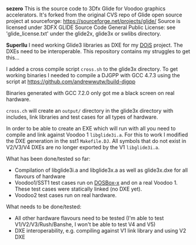 **sezero**
This is the source code to 3Dfx Glide for Voodoo graphics accelerators.
It's forked from the original CVS repo of Glide open source project at
sourceforge:  https://sourceforge.net/projects/glide/
Source is licensed under 3DFX GLIDE Source Code General Public License:
see 'glide_license.txt' under the glide2x, glide3x or swlibs directory.

**SuperIlu**
I need working Glide3 libraries as DXE for my [DOjS](https://github.com/SuperIlu/DOjS) project. The DXEs need to be interoperable. This repository contains my struggles to get this...

I added a cross compile script ``cross.sh`` to the glide3x directory.
To get working binaries I needed to compile a DJGPP with GCC 4.7.3
using the script at https://github.com/andrewwutw/build-djgpp

Binaries generated with GCC 7.2.0 only got me a black screen on real hardware.

``cross.ch`` will create an ``output/`` directory in the glide3x directory with includes, link libraries and test cases for all types of hardware.

In order to be able to create an EXE which will run with all you need to compile and link against Voodoo 1 ``libglide3i.a``.
For this to work I modified the DXE generation in the sst1 ``Makefile.DJ``. All symbols that do not exist in V2/V3/V4 DXEs are no longer exported by the V1 ``libglide3i.a``.

What has been done/tested so far:
* Compilation of libglide3i.a and libglide3x.a as well as glide3x.dxe for all flavours of hardware
* Voodoo1/SST1 test cases run on [DOSBox-x](https://github.com/joncampbell123/dosbox-x) and on a real Voodoo 1. These test cases were statically linked (no DXE yet).
* Voodoo2 test cases run on real hardware.

What needs to be done/tested:
* All other hardware flavours need to be tested (I'm able to test V1/V2/V3/Rush/Banshe, I won't be able to test V4 and V5)
* DXE interoperability, e.g. compiling against V1 link library and using V2 DXE
